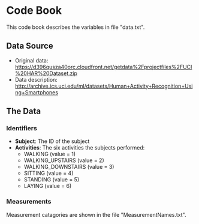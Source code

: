 # Code Book
This code book describes the variables in file "data.txt".
  
## Data Source
- Original data: https://d396qusza40orc.cloudfront.net/getdata%2Fprojectfiles%2FUCI%20HAR%20Dataset.zip
- Data description: http://archive.ics.uci.edu/ml/datasets/Human+Activity+Recognition+Using+Smartphones

## The Data
### Identifiers
- **Subject**: The ID of the subject
- **Activities**: The six activities the subjects performed:
  - WALKING (value = 1)
  - WALKING_UPSTAIRS (value = 2)
  - WALKING_DOWNSTAIRS (value = 3)
  - SITTING (value = 4)
  - STANDING (value = 5)
  - LAYING (value = 6)

### Measurements
Measurement catagories are shown in the file "MeasurementNames.txt".
